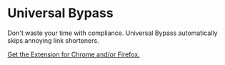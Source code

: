 # Universal Bypass

Don't waste your time with compliance. Universal Bypass automatically skips annoying link shorteners.

[Get the Extension for Chrome and/or Firefox.](https://universal-bypass.org)
